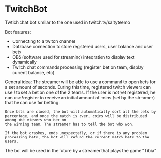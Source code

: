 # TwitchBot
Twtich chat bot similar to the one used in twitch.tv/saltyteemo


Bot features:

- Connecting to a twitch channel
- Database connection to store registered users, user balance and user bets
- OBS (software used for streaming) integration to display text dynamically
- Twitch chat commands processing (register, bet on team, display current balance, etc)


General idea:
    The streamer will be able to use a command to open bets for a set amount of seconds. During this time, registered twitch viewers can use !<team> <amount> to set 
    a bet on one of the 2 teams. If the user is not yet registered, he can use !register to receive an initial amount of coins (set by the streamer) that he can use 
    for betting.

    Once bets are closed, the bot will automatically sort all the bets by percentage, and once the match is over, coins will be distributed among the viewers who bet on
    the winning team. The streamer has to tell the bot who won.

    If the bot crashes, ends unexpectedly, or if there is any problem processing bets, the bot will refund the current match bets to the users.
    
    
    
The bot will be used in the future by a streamer that plays the game "Tibia"
